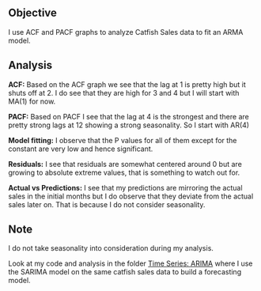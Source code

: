 ## Objective
I use ACF and PACF graphs to analyze Catfish Sales data to fit an ARMA model.

## Analysis
**ACF:** Based on the ACF graph we see that the lag at 1 is pretty high but it shuts off at 2. I do see that they are high for 3 and 4 but I will start with MA(1) for now.

**PACF:** Based on PACF I see that the lag at 4 is the strongest and there are pretty strong lags at 12 showing a strong seasonality. So I start with AR(4)

**Model fitting:** I observe that the P values for all of them except for the constant are very low and hence significant. 

**Residuals:** I see that residuals are somewhat centered around 0 but are growing to absolute extreme values, that is something to watch out for.

**Actual vs Predictions:** I see that my predictions are mirroring the actual sales in the initial months but I do observe that they deviate from the actual sales later on. That is because I do not consider seasonality.

## Note

I do not take seasonality into consideration during my analysis. 

Look at my code and analysis in the folder [Time Series: ARIMA](https://github.com/neeth97/Business-Data-Analysis-Projects/tree/main/Time%20Series:%20SARIMA) where I use the SARIMA model on the same catfish sales data to build a forecasting model.
